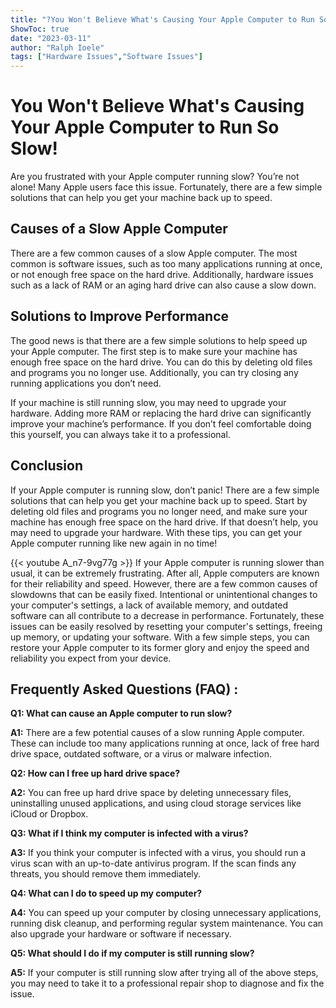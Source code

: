 ```yaml
---
title: "?You Won't Believe What's Causing Your Apple Computer to Run So Slow!"
ShowToc: true 
date: "2023-03-11"
author: "Ralph Ioele" 
tags: ["Hardware Issues","Software Issues"]
---
```

# You Won't Believe What's Causing Your Apple Computer to Run So Slow!

Are you frustrated with your Apple computer running slow? You’re not alone! Many Apple users face this issue. Fortunately, there are a few simple solutions that can help you get your machine back up to speed.

## Causes of a Slow Apple Computer

There are a few common causes of a slow Apple computer. The most common is software issues, such as too many applications running at once, or not enough free space on the hard drive. Additionally, hardware issues such as a lack of RAM or an aging hard drive can also cause a slow down.

## Solutions to Improve Performance

The good news is that there are a few simple solutions to help speed up your Apple computer. The first step is to make sure your machine has enough free space on the hard drive. You can do this by deleting old files and programs you no longer use. Additionally, you can try closing any running applications you don’t need.

If your machine is still running slow, you may need to upgrade your hardware. Adding more RAM or replacing the hard drive can significantly improve your machine’s performance. If you don’t feel comfortable doing this yourself, you can always take it to a professional.

## Conclusion

If your Apple computer is running slow, don’t panic! There are a few simple solutions that can help you get your machine back up to speed. Start by deleting old files and programs you no longer need, and make sure your machine has enough free space on the hard drive. If that doesn’t help, you may need to upgrade your hardware. With these tips, you can get your Apple computer running like new again in no time!

{{< youtube A_n7-9vg77g >}} 
If your Apple computer is running slower than usual, it can be extremely frustrating. After all, Apple computers are known for their reliability and speed. However, there are a few common causes of slowdowns that can be easily fixed. Intentional or unintentional changes to your computer's settings, a lack of available memory, and outdated software can all contribute to a decrease in performance. Fortunately, these issues can be easily resolved by resetting your computer's settings, freeing up memory, or updating your software. With a few simple steps, you can restore your Apple computer to its former glory and enjoy the speed and reliability you expect from your device.

## Frequently Asked Questions (FAQ) :
**Q1: What can cause an Apple computer to run slow?**

**A1:** There are a few potential causes of a slow running Apple computer. These can include too many applications running at once, lack of free hard drive space, outdated software, or a virus or malware infection.

**Q2: How can I free up hard drive space?**

**A2:** You can free up hard drive space by deleting unnecessary files, uninstalling unused applications, and using cloud storage services like iCloud or Dropbox.

**Q3: What if I think my computer is infected with a virus?**

**A3:** If you think your computer is infected with a virus, you should run a virus scan with an up-to-date antivirus program. If the scan finds any threats, you should remove them immediately.

**Q4: What can I do to speed up my computer?**

**A4:** You can speed up your computer by closing unnecessary applications, running disk cleanup, and performing regular system maintenance. You can also upgrade your hardware or software if necessary.

**Q5: What should I do if my computer is still running slow?**

**A5:** If your computer is still running slow after trying all of the above steps, you may need to take it to a professional repair shop to diagnose and fix the issue.




